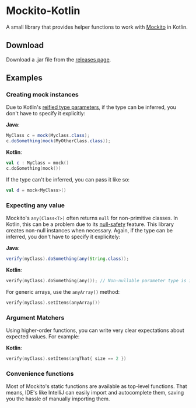 # Mockito-Kotlin

A small library that provides helper functions to work with [Mockito](https://github.com/mockito/mockito) in Kotlin.

## Download

Download a .jar file from the [releases page](https://github.com/nhaarman/mockito-kotlin/releases).

## Examples

### Creating mock instances

Due to Kotlin's [reified type parameters](https://kotlinlang.org/docs/reference/inline-functions.html#reified-type-parameters), if the type can be inferred, you don't have to specify it explicitly:

**Java**:
```java
MyClass c = mock(Myclass.class);
c.doSomething(mock(MyOtherClass.class));
```

**Kotlin**:
```kotlin
val c : MyClass = mock()
c.doSomething(mock())
```

If the type can't be inferred, you can pass it like so:

```kotlin
val d = mock<MyClass>()
```


### Expecting any value

Mockito's `any(Class<T>)` often returns `null` for non-primitive classes.
In Kotlin, this can be a problem due to its [null-safety](https://kotlinlang.org/docs/reference/null-safety.html) feature.
This library creates non-null instances when necessary.
Again, if the type can be inferred, you don't have to specify it explicitely:

**Java**:
```java
verify(myClass).doSomething(any(String.class));
```

**Kotlin**:
```kotlin
verify(myClass).doSomething(any()); // Non-nullable parameter type is inferred
```

For generic arrays, use the `anyArray()` method:

```kotlin
verify(myClass).setItems(anyArray())
```

### Argument Matchers

Using higher-order functions, you can write very clear expectations about expected values.
For example:

**Kotlin**:
```kotlin
verify(myClass).setItems(argThat{ size == 2 })
```

### Convenience functions

Most of Mockito's static functions are available as top-level functions.
That means, IDE's like IntelliJ can easily import and autocomplete them, saving you the hassle of manually importing them.


